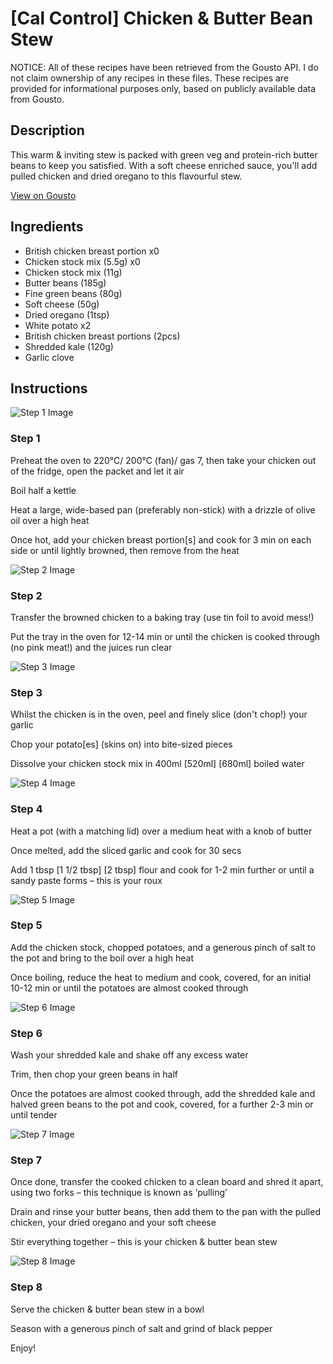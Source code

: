 # [Cal Control] Chicken & Butter Bean Stew

NOTICE: All of these recipes have been retrieved from the Gousto API. I do not claim ownership of any recipes in these files. These recipes are provided for informational purposes only, based on publicly available data from Gousto.

## Description

This warm & inviting stew is packed with green veg and protein-rich butter beans to keep you satisfied. With a soft cheese enriched sauce, you'll add pulled chicken and dried oregano to this flavourful stew. 

[View on Gousto](https://www.gousto.co.uk/recipes/cookbook/lighter-chicken-green-bean-casserole)

## Ingredients

- British chicken breast portion x0
- Chicken stock mix (5.5g) x0
- Chicken stock mix (11g)
- Butter beans (185g)
- Fine green beans (80g)
- Soft cheese (50g)
- Dried oregano (1tsp)
- White potato x2
- British chicken breast portions (2pcs)
- Shredded kale (120g)
- Garlic clove

## Instructions

![Step 1 Image](https://production-media.gousto.co.uk/cms/recipe-step-image/18-06-24_10h57m05s-APIC-1718879127863-x200.jpg)

### Step 1

Preheat the oven to 220°C/ 200°C (fan)/ gas 7, then take your chicken out of the fridge, open the packet and let it air

Boil half a kettle

Heat a large, wide-based pan (preferably non-stick) with a drizzle of olive oil over a high heat

Once hot, add your chicken breast portion[s] and cook for 3 min on each side or until lightly browned, then remove from the heat

![Step 2 Image](https://production-media.gousto.co.uk/cms/recipe-step-image/Step-2-1638260184225-x200.jpg)

### Step 2

Transfer the browned chicken to a baking tray (use tin foil to avoid mess!)

Put the tray in the oven for 12-14 min or until the chicken is cooked through (no pink meat!) and the juices run clear

![Step 3 Image](https://production-media.gousto.co.uk/cms/recipe-step-image/Step-3-1638260187375-x200.jpg)

### Step 3

Whilst the chicken is in the oven, peel and finely slice (don't chop!) your garlic

Chop your potato[es] (skins on) into bite-sized pieces

Dissolve your chicken stock mix in 400ml <span class="text-purple">[520ml]</span> <span class="text-danger">[680ml]</span> boiled water

![Step 4 Image](https://production-media.gousto.co.uk/cms/recipe-step-image/Step-4-1638260191029-x200.jpg)

### Step 4

Heat a pot (with a matching lid) over a medium heat with a knob of butter

Once melted, add the sliced garlic and cook for 30 secs

Add 1 tbsp <span class="text-purple">[1 1/2 tbsp]</span> <span class="text-danger">[2 tbsp] </span>flour and cook for 1-2 min further or until a sandy paste forms – this is your roux

![Step 5 Image](https://production-media.gousto.co.uk/cms/recipe-step-image/18-06-24_11h10m03s-APIC-1718879148597-x200.jpg)

### Step 5

Add the chicken stock, chopped potatoes, and a generous pinch of salt to the pot and bring to the boil over a high heat

Once boiling, reduce the heat to medium and cook, covered, for an initial 10-12 min or until the potatoes are almost cooked through

![Step 6 Image](https://production-media.gousto.co.uk/cms/recipe-step-image/Step-6-1638260199122-x200.jpg)

### Step 6

Wash your shredded kale and shake off any excess water

Trim, then chop your green beans in half

Once the potatoes are almost cooked through, add the shredded kale and halved green beans to the pot and cook, covered, for a further 2-3 min or until tender

![Step 7 Image](https://production-media.gousto.co.uk/cms/recipe-step-image/Step-7-1638260203475-x200.jpg)

### Step 7

Once done, transfer the cooked chicken to a clean board and shred it apart, using two forks – this technique is known as ‘pulling’

Drain and rinse your butter beans, then add them to the pan with the pulled chicken, your dried oregano and your soft cheese

Stir everything together – this is your chicken & butter bean stew

![Step 8 Image](https://production-media.gousto.co.uk/cms/recipe-step-image/17-06-24_13h27m52s-APIC-1718879168049-x200.jpg)

### Step 8

Serve the chicken & butter bean stew in a bowl

Season with a generous pinch of salt and grind of black pepper

Enjoy!

